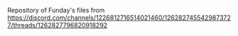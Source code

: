 Repository of Funday's files from 
https://discord.com/channels/1226812716514021460/1262827455429873727/threads/1262827796820918292
